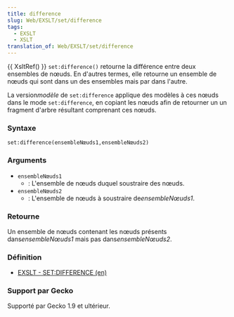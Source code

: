 ```yaml
---
title: difference
slug: Web/EXSLT/set/difference
tags:
  - EXSLT
  - XSLT
translation_of: Web/EXSLT/set/difference
---
```

{{ XsltRef() }}
`set:difference()` retourne la différence entre deux ensembles de nœuds. En d'autres termes, elle retourne un ensemble de nœuds qui sont dans un des ensembles mais par dans l'autre.

La version*modèle* de `set:difference` applique des modèles à ces nœuds dans le mode `set:difference`, en copiant les nœuds afin de retourner un un fragment d'arbre résultant comprenant ces nœuds.

### Syntaxe

    set:difference(ensembleNœuds1,ensembleNœuds2)

### Arguments

- `ensembleNœuds1`
  - : L'ensemble de nœuds duquel soustraire des nœuds.
- `ensembleNœuds2`
  - : L'ensemble de nœuds à soustraire de*ensembleNœuds1*.

### Retourne

Un ensemble de nœuds contenant les nœuds présents dans*ensembleNœuds1* mais pas dans*ensembleNœuds2*.

### Définition

- [EXSLT - SET:DIFFERENCE (en)](http://www.exslt.org/set/functions/difference/)

### Support par Gecko

Supporté par Gecko 1.9 et ultérieur.
